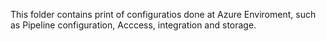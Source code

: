 This folder contains print of configuratios done at Azure Enviroment, such as Pipeline configuration, Acccess, integration and storage.
